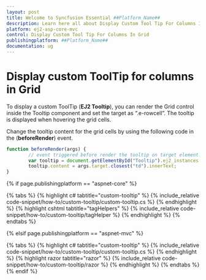 ```yaml
---
layout: post
title: Welcome to Syncfusion Essential ##Platform_Name##
description: Learn here all about Display Custom Tool Tip For Columns In Grid of Syncfusion Essential ##Platform_Name## widgets based on HTML5 and jQuery.
platform: ej2-asp-core-mvc
control: Display Custom Tool Tip For Columns In Grid
publishingplatform: ##Platform_Name##
documentation: ug
---
```



# Display custom ToolTip for columns in Grid

To display a custom ToolTip (**EJ2 Tooltip**), you can render the Grid control inside the Tooltip component and set the target as “.e-rowcell”. The tooltip is displayed when hovering the grid cells.

Change the tooltip content for the grid cells by using the following code in the  (**beforeRender**) event.

```typescript
function beforeRender(args) {
        // event triggered before render the tooltip on target element.
        var tooltip = document.getElementById("Tooltip").ej2_instances[0]
        tooltip.content = args.target.closest("td").innerText;
}

```

{% if page.publishingplatform == "aspnet-core" %}

{% tabs %}
{% highlight c# tabtitle="custom-tooltip" %}
{% include_relative code-snippet/how-to/custom-tooltip/custom-tooltip.cs %}
{% endhighlight %}
{% highlight cshtml tabtitle="tagHelpers" %}
{% include_relative code-snippet/how-to/custom-tooltip/tagHelper %}
{% endhighlight %}
{% endtabs %}

{% elsif page.publishingplatform == "aspnet-mvc" %}

{% tabs %}
{% highlight c# tabtitle="custom-tooltip" %}
{% include_relative code-snippet/how-to/custom-tooltip/custom-tooltip.cs %}
{% endhighlight %}
{% highlight razor tabtitle="razor" %}
{% include_relative code-snippet/how-to/custom-tooltip/razor %}
{% endhighlight %}
{% endtabs %}
{% endif %}


